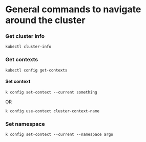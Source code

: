 # General commands to navigate around the cluster

### Get cluster info
```
kubectl cluster-info
```

### Get contexts

```
kubectl config get-contexts
```

#### Set context
```
k config set-context --current something
```
 OR
 
 ``` 
 k config use-context cluster-context-name
 ```


### Set namespace

```
k config set-context --current --namespace argo
```
